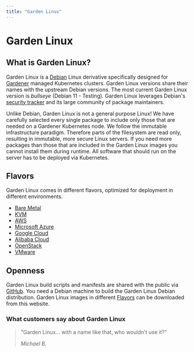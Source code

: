 ```yaml
---
title: "Garden Linux"
---
```



Garden Linux
==============

What is Garden Linux?
---------------------
Garden Linux is a [Debian](https://www.debian.org/) Linux derivative specifically designed for [Gardener](https://gardener.cloud/) managed Kubernetes clusters. Garden Linux versions share their names with the upstream Debian versions. The most current Garden Linux version is *bullseye* (Debian 11 - Testing). Garden Linux leverages Debian's [security tracker](https://security-tracker.debian.org/tracker/) and its large community of package maintainers.

Unlike Debian, Garden Linux is not a general purpose Linux! We have carefully selected every single package to include only those that are needed on a Gardener Kubernetes node. We follow the immutable infrastructure paradigm. Therefore parts of the filesystem are read only, resulting in immutable, more secure Linux servers. If you need more packages than those that are included in the Garden Linux images you cannot install them during runtime. All software that should run on the server has to be deployed via Kubernetes.


Flavors
-------
Garden Linux comes in different flavors, optimized for deployment in different environments.
* [Bare Metal](flavors/baremetal/)
* [KVM](flavors/kvm/)
* [AWS](flavors/aws/)
* [Microsoft Azure](flavors/azure/)
* [Google Cloud](flavors/gcp/)
* [Alibaba Cloud](flavors/alibaba/)
* [OpenStack](flavors/openstack/)
* [VMware](flavors/vmware/)


Openness
--------
Garden Linux build scripts and manifests are shared with the public via [GitHub](https://github.com/MalteJ/gardenlinux-manifest). You need a Debian machine to build the Garden Linux Debian distribution. Garden Linux images in different [Flavors](flavors/) can be downloaded from this website.


### What customers say about Garden Linux

> "Garden Linux... with a name like that, who wouldn't use it?"
> 
> *Michael B.*
